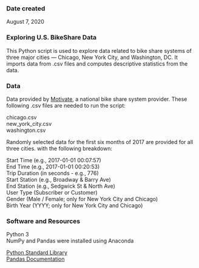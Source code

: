 ### Date created
August 7, 2020

### Exploring U.S. BikeShare Data
This Python script is used to explore data related to bike share systems of three major cities — Chicago, New York City, and Washington, DC. It imports data from .csv files and computes descriptive statistics from the data. 

### Data
Data provided by [Motivate](https://www.motivateco.com/), a national bike share system provider. These following .csv files are needed to run the script:

chicago.csv <br />
new_york_city.csv <br />
washington.csv <br />

Randomly selected data for the first six months of 2017 are provided for all three cities. with the following breakdown:

Start Time (e.g., 2017-01-01 00:07:57) <br />
End Time (e.g., 2017-01-01 00:20:53) <br />
Trip Duration (in seconds - e.g., 776) <br />
Start Station (e.g., Broadway & Barry Ave) <br />
End Station (e.g., Sedgwick St & North Ave) <br />
User Type (Subscriber or Customer) <br />
Gender (Male / Female; only for New York City and Chicago) <br />
Birth Year (YYYY; only for New York City and Chicago) <br />

### Software and Resources
Python 3 <br />
NumPy and Pandas were installed using Anaconda

[Python Standard Library](https://docs.python.org/3/library/) <br />
[Pandas Documentation](https://pandas.pydata.org/pandas-docs/stable/)


